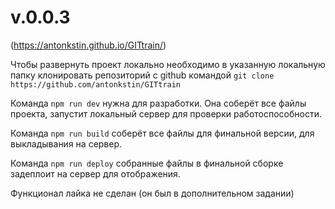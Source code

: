 # v.0.0.3
(https://antonkstin.github.io/GITtrain/)

Чтобы развернуть проект локально необходимо в указанную локальную папку
клонировать репозиторий с github командой 
`git clone https://github.com/antonkstin/GITtrain`

Команда 
`npm run dev`
нужна для разработки. Она соберёт все файлы проекта, запустит локальный сервер
для проверки работоспособности.

Команда
`npm run build`
соберёт все файлы для финальной версии, для выкладывания на сервер.

Команда 
`npm run deploy`
собранные файлы в финальной сборке задеплоит на сервер для отображения.


Функционал лайка не сделан (он был в дополнительном задании)